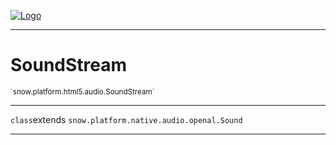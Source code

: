 
[![Logo](../../../../../images/logo.png)](../../../../../api/index.html)

---



<h1>SoundStream</h1>
<small>`snow.platform.html5.audio.SoundStream`</small>



---

`class`extends <code><span>snow.platform.native.audio.openal.Sound</span></code>

---

&nbsp;
&nbsp;

